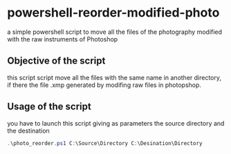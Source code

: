# powershell-reorder-modified-photo
a simple powershell script to move all the files of the photography modified with the raw instruments of Photoshop
## Objective of the script
this script script move all the files with the same name in another directory, if there the file .xmp generated by modifing raw files in photopshop.
## Usage of the script
you have to launch this script giving as parameters the source directory and the destination
```powershell
.\photo_reorder.ps1 C:\Source\Directory C:\Desination\Directory
